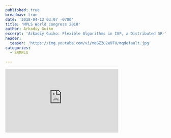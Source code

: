 ```yaml
---
published: true
breadnav: true
date: '2018-04-12 03:07 -0700'
title: 'MPLS World Congress 2018'
author: Arkadiy Guiko
excerpt: 'Arkadiy Guiko: Flexible Algorithms in IGP, a Distributed SR-TE Solution'
header:
  teaser: 'https://img.youtube.com/vi/meGZ2U2e9TU/mqdefault.jpg'
categories:
  - SRMPLS

---    
```

       
<iframe width="355" height="200" src="https://www.youtube.com/embed/meGZ2U2e9TU" frameborder="0" allowfullscreen></iframe>
